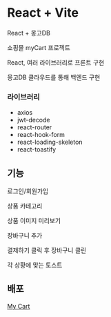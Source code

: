 # React + Vite

React + 몽고DB

쇼핑몰 myCart 프로젝트

React, 여러 라이브러리로 프론트 구현

몽고DB 클라우드를 통해 백엔드 구현

### 라이브러리

- axios
- jwt-decode
- react-router
- react-hook-form
- react-loading-skeleton
- react-toastify

## 기능

로그인/회원가입

상품 카테고리

상품 이미지 미리보기

장바구니 추가

결제하기 클릭 후 장바구니 클린

각 상황에 맞는 토스트

## 배포

<a href="https://mycart-kaengee.netlify.app/">My Cart</a>
